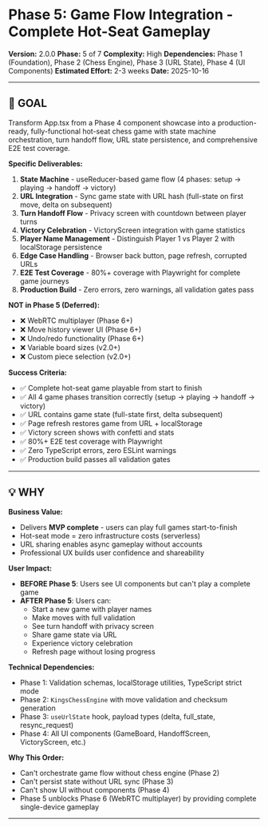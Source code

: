 # Phase 5: Game Flow Integration - Complete Hot-Seat Gameplay

**Version:** 2.0.0
**Phase:** 5 of 7
**Complexity:** High
**Dependencies:** Phase 1 (Foundation), Phase 2 (Chess Engine), Phase 3 (URL State), Phase 4 (UI Components)
**Estimated Effort:** 2-3 weeks
**Date:** 2025-10-16

---

## 🎯 GOAL

Transform App.tsx from a Phase 4 component showcase into a production-ready, fully-functional hot-seat chess game with state machine orchestration, turn handoff flow, URL state persistence, and comprehensive E2E test coverage.

**Specific Deliverables:**

1. **State Machine** - useReducer-based game flow (4 phases: setup → playing → handoff → victory)
2. **URL Integration** - Sync game state with URL hash (full-state on first move, delta on subsequent)
3. **Turn Handoff Flow** - Privacy screen with countdown between player turns
4. **Victory Celebration** - VictoryScreen integration with game statistics
5. **Player Name Management** - Distinguish Player 1 vs Player 2 with localStorage persistence
6. **Edge Case Handling** - Browser back button, page refresh, corrupted URLs
7. **E2E Test Coverage** - 80%+ coverage with Playwright for complete game journeys
8. **Production Build** - Zero errors, zero warnings, all validation gates pass

**NOT in Phase 5 (Deferred):**
- ❌ WebRTC multiplayer (Phase 6+)
- ❌ Move history viewer UI (Phase 6+)
- ❌ Undo/redo functionality (Phase 6+)
- ❌ Variable board sizes (v2.0+)
- ❌ Custom piece selection (v2.0+)

**Success Criteria:**
- ✅ Complete hot-seat game playable from start to finish
- ✅ All 4 game phases transition correctly (setup → playing → handoff → victory)
- ✅ URL contains game state (full-state first, delta subsequent)
- ✅ Page refresh restores game from URL + localStorage
- ✅ Victory screen shows with confetti and stats
- ✅ 80%+ E2E test coverage with Playwright
- ✅ Zero TypeScript errors, zero ESLint warnings
- ✅ Production build passes all validation gates

---

## 💡 WHY

**Business Value:**
- Delivers **MVP complete** - users can play full games start-to-finish
- Hot-seat mode = zero infrastructure costs (serverless)
- URL sharing enables async gameplay without accounts
- Professional UX builds user confidence and shareability

**User Impact:**
- **BEFORE Phase 5**: Users see UI components but can't play a complete game
- **AFTER Phase 5**: Users can:
  - Start a new game with player names
  - Make moves with full validation
  - See turn handoff with privacy screen
  - Share game state via URL
  - Experience victory celebration
  - Refresh page without losing progress

**Technical Dependencies:**
- Phase 1: Validation schemas, localStorage utilities, TypeScript strict mode
- Phase 2: `KingsChessEngine` with move validation and checksum generation
- Phase 3: `useUrlState` hook, payload types (delta, full_state, resync_request)
- Phase 4: All UI components (GameBoard, HandoffScreen, VictoryScreen, etc.)

**Why This Order:**
- Can't orchestrate game flow without chess engine (Phase 2)
- Can't persist state without URL sync (Phase 3)
- Can't show UI without components (Phase 4)
- Phase 5 unblocks Phase 6 (WebRTC multiplayer) by providing complete single-device gameplay

---

##